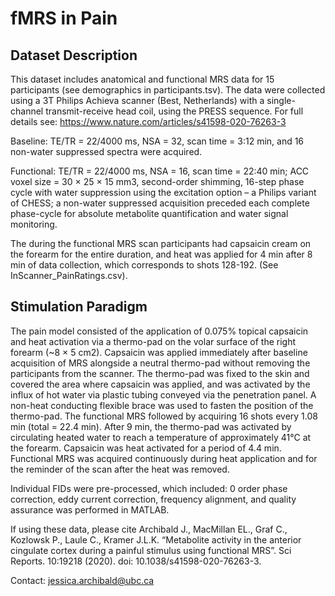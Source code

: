 # fMRS in Pain

## Dataset Description

This dataset includes anatomical and functional MRS data for 15 participants (see demographics in participants.tsv).
The data were collected using a 3T Philips Achieva scanner (Best, Netherlands) with a
single-channel transmit-receive head coil, using the PRESS sequence.
For full details see: <https://www.nature.com/articles/s41598-020-76263-3>

Baseline: TE/TR = 22/4000 ms, NSA = 32, scan time = 3:12 min, and 16 non-water suppressed spectra were acquired.

Functional: TE/TR = 22/4000 ms, NSA = 16, scan time = 22:40 min; ACC voxel size = 30 × 25 × 15 mm3, second-order shimming, 16-step phase cycle with water suppression using the excitation option – a Philips variant of CHESS; a non-water suppressed acquisition preceded each complete phase-cycle for absolute metabolite quantification and water signal monitoring.

The during the functional MRS scan participants had capsaicin cream on the forearm for the entire duration, and heat was applied for 4 min after 8 min of data collection, which corresponds to shots 128-192. (See InScanner_PainRatings.csv).

## Stimulation Paradigm

The pain model consisted of the application of 0.075% topical capsaicin and heat activation via a thermo-pad on the volar surface of the right forearm (~8 × 5 cm2). Capsaicin was applied immediately after baseline acquisition of MRS alongside a neutral thermo-pad without removing the participants from the scanner. The thermo-pad was fixed to the skin and covered the area where capsaicin was applied, and was activated by the influx of hot water via plastic tubing conveyed via the penetration panel. A non-heat conducting flexible brace was used to fasten the position of the thermo-pad. The functional MRS followed by acquiring 16 shots every 1.08 min (total = 22.4 min). After 9 min, the thermo-pad was activated by circulating heated water to reach a temperature of approximately 41°C at the forearm. Capsaicin was heat activated for a period of 4.4 min. Functional MRS was acquired continuously during heat application and for the reminder of the scan after the heat was removed.

Individual FIDs were pre-processed, which included: 0 order phase correction, eddy current correction, frequency alignment, and quality assurance was performed in MATLAB.

If using these data, please cite Archibald J., MacMillan EL., Graf C., Kozlowsk P., Laule C., Kramer J.L.K. “Metabolite activity in the anterior cingulate cortex during a painful stimulus using functional MRS”. Sci Reports. 10:19218  (2020). doi: 10.1038/s41598-020-76263-3.

Contact: <jessica.archibald@ubc.ca>
